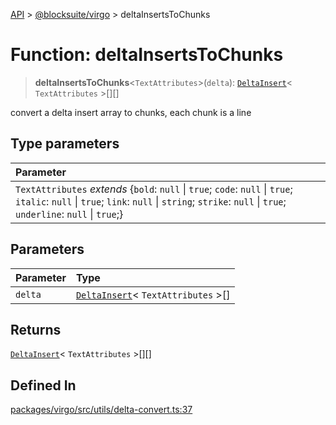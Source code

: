 [API](../../../index.md) > [@blocksuite/virgo](../index.md) > deltaInsertsToChunks

# Function: deltaInsertsToChunks

> **deltaInsertsToChunks**<`TextAttributes`>(`delta`): [`DeltaInsert`](../type-aliases/type-alias.DeltaInsert.md)\< `TextAttributes` \>[][]

convert a delta insert array to chunks, each chunk is a line

## Type parameters

| Parameter |
| :------ |
| `TextAttributes` *extends* \{`bold`: `null` \| `true`; `code`: `null` \| `true`; `italic`: `null` \| `true`; `link`: `null` \| `string`; `strike`: `null` \| `true`; `underline`: `null` \| `true`;} |

## Parameters

| Parameter | Type |
| :------ | :------ |
| `delta` | [`DeltaInsert`](../type-aliases/type-alias.DeltaInsert.md)\< `TextAttributes` \>[] |

## Returns

[`DeltaInsert`](../type-aliases/type-alias.DeltaInsert.md)\< `TextAttributes` \>[][]

## Defined In

[packages/virgo/src/utils/delta-convert.ts:37](https://github.com/Saul-Mirone/blocksuite/blob/f2324b82e/packages/virgo/src/utils/delta-convert.ts#L37)

